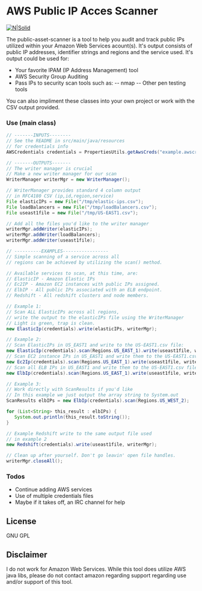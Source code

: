 # AWS Public IP Acces Scanner

[![N|Solid](http://adtheorent.com/v2/wp-content/uploads/2016/12/adtLogoSmall.png )](http://www.adtheorent.com)

The public-asset-scanner is a tool to help you audit and track public IPs utilized within your Amazon Web Services acount(s). It's output consists of public IP addresses, identifier strings and regions and the service used. It's output could be used for:
  - Your favorite IPAM (IP Address Management) tool
  - AWS Security Group Auditing
  - Pass IPs to security scan tools such as:
  -- nmap
  -- Other pen testing tools

You can also impliment these classes into your own project or work with the CSV output provided.

### Use (main class)
```java
// -------INPUTS--------
// See the README in src/main/java/resources
// for credentials info
AWSCredentials credentials = PropertiesUtils.getAwsCreds("example.awscredentials.properties");

// -------OUTPUTS-------
// The writer manager is crucial
// Make a new writer manager for our scan
WriterManager writerMgr = new WriterManager();

// WriterManager provides standard 4 column output
// in RFC4180 CSV (ip,id,region,service)
File elasticIPs = new File("/tmp/elastic-ips.csv");
File loadBalancers = new File("/tmp/loadBalancers.csv");
File useast1file = new File("/tmp/US-EAST1.csv");

// Add all the files you'd like to the writer manager
writerMgr.addWriter(elasticIPs);
writerMgr.addWriter(loadBalancers);
writerMgr.addWriter(useast1file);

// ----------EXAMPLES-----------------
// Simple scanning of a service across all
// regions can be achieved by utilizing the scan() method.

// Available services to scan, at this time, are:
// ElasticIP - Amazon Elastic IPs
// Ec2IP - Amazon EC2 instances with public IPs assigned.
// ElbIP - All public IPs associated with an ELB endpoint.
// Redshift - All redshift clusters and node members.

// Example 1:
// Scan ALL ElasticIPs across all regions,
// write the output to the elasticIPs file using the WriterManager
// Light is green, trap is clean.
new ElasticIp(credentials).write(elasticIPs, writerMgr);

// Example 2:
// Scan ElasticIPs in US_EAST1 and write to the US-EAST1.csv file:
new ElasticIp(credentials).scan(Regions.US_EAST_1).write(useast1file, writerMgr);
// Scan EC2 instance IPs in US_EAST1 and write them to the US-EAST1.csv file:
new Ec2Ip(credentials).scan(Regions.US_EAST_1).write(useast1file, writerMgr);
// Scan all ELB IPs in US_EAST1 and write them to the US-EAST1.csv file:
new ElbIp(credentials).scan(Regions.US_EAST_1).write(useast1file, writerMgr);

// Example 3:
// Work directly with ScanResults if you'd like
// In this example we just output the array string to System.out
ScanResults elbIPs = new ElbIp(credentials).scan(Regions.US_WEST_2);

for (List<String> this_result : elbIPs) {
   System.out.println(this_result.toString());
}

// Example Redshift write to the same output file used
// in example 2
new Redshift(credentials).write(useast1file, writerMgr);

// Clean up after yourself. Don't go leavin' open file handles.
writerMgr.closeAll();
```

### Todos

 - Continue adding AWS services
 - Use of multiple credentials files
 - Maybe if it takes off, an IRC channel for help

License
----

GNU GPL

Disclaimer
----
I do not work for Amazon Web Services. While this tool does utilize AWS java libs, please do not contact amazon regarding support regarding use and/or support of this tool.
